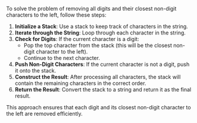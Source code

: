 To solve the problem of removing all digits and their closest non-digit characters to the left, follow these steps:

1. **Initialize a Stack**: Use a stack to keep track of characters in the string.
2. **Iterate through the String**: Loop through each character in the string.
3. **Check for Digits**: If the current character is a digit:
   - Pop the top character from the stack (this will be the closest non-digit character to the left).
   - Continue to the next character.
4. **Push Non-Digit Characters**: If the current character is not a digit, push it onto the stack.
5. **Construct the Result**: After processing all characters, the stack will contain the remaining characters in the correct order.
6. **Return the Result**: Convert the stack to a string and return it as the final result.

This approach ensures that each digit and its closest non-digit character to the left are removed efficiently.
